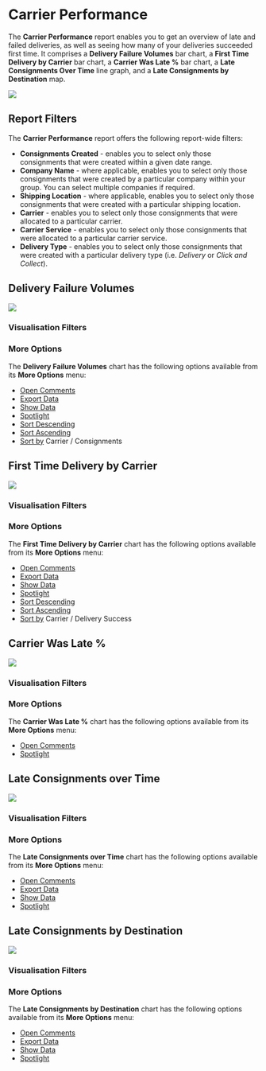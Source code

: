 # Carrier Performance

The **Carrier Performance** report enables you to get an overview of late and failed deliveries, as well as seeing how many of your deliveries succeeded first time. It comprises a **Delivery Failure Volumes** bar chart, a **First Time Delivery by Carrier** bar chart, a **Carrier Was Late %** bar chart, a **Late Consignments Over Time** line graph, and a **Late Consignments by Destination** map.

<a href="../images/reports/performance.png" target="_blank">
    <img src="../images/reports/performance.png"/>
</a>

## Report Filters

The **Carrier Performance** report offers the following report-wide filters:

* **Consignments Created** - enables you to select only those consignments that were created within a given date range.
* **Company Name** - where applicable, enables you to select only those consignments that were created by a particular company within your group. You can select multiple companies if required.
* **Shipping Location** - where applicable, enables you to select only those consignments that were created with a particular shipping location.
* **Carrier** - enables you to select only those consignments that were allocated to a particular carrier.
* **Carrier Service** - enables you to select only those consignments that were allocated to a particular carrier service.
* **Delivery Type** - enables you to select only those consignments that were created with a particular delivery type (i.e. *Delivery* or *Click and Collect*).

## Delivery Failure Volumes

<a href="../images/reports/performance-failure.png" target="_blank">
    <img src="../images/reports/performance-failure.png"/>
</a>

### Visualisation Filters

### More Options

The **Delivery Failure Volumes** chart has the following options available from its **More Options** menu:

* [Open Comments](/reports/reports.html#open-comments)
* [Export Data](/reports/reports.html#export-data)
* [Show Data](/reports/reports.html#show-data)
* [Spotlight](/reports/reports.html#spotlight)
* [Sort Descending](/reports/reports.html#sort-descending--ascending--sort-by)
* [Sort Ascending](/reports/reports.html#sort-descending--ascending--sort-by)
* [Sort by](/reports/reports.html#sort-descending--ascending--sort-by) Carrier / Consignments

## First Time Delivery by Carrier

<a href="../images/reports/performance-first-time.png" target="_blank">
    <img src="../images/reports/performance-first-time.png"/>
</a>

### Visualisation Filters

### More Options

The **First Time Delivery by Carrier** chart has the following options available from its **More Options** menu:

* [Open Comments](/reports/reports.html#open-comments)
* [Export Data](/reports/reports.html#export-data)
* [Show Data](/reports/reports.html#show-data)
* [Spotlight](/reports/reports.html#spotlight)
* [Sort Descending](/reports/reports.html#sort-descending--ascending--sort-by)
* [Sort Ascending](/reports/reports.html#sort-descending--ascending--sort-by)
* [Sort by](/reports/reports.html#sort-descending--ascending--sort-by) Carrier / Delivery Success

## Carrier Was Late %

<a href="../images/reports/performance-late.png" target="_blank">
    <img src="../images/reports/performance-late.png"/>
</a>

### Visualisation Filters

### More Options

The **Carrier Was Late %** chart has the following options available from its **More Options** menu:

* [Open Comments](/reports/reports.html#open-comments)
* [Spotlight](/reports/reports.html#spotlight)

## Late Consignments over Time

<a href="../images/reports/performance-late-over-time.png" target="_blank">
    <img src="../images/reports/performance-late-over-time.png"/>
</a>

### Visualisation Filters

### More Options

The **Late Consignments over Time** chart has the following options available from its **More Options** menu:

* [Open Comments](/reports/reports.html#open-comments)
* [Export Data](/reports/reports.html#export-data)
* [Show Data](/reports/reports.html#show-data)
* [Spotlight](/reports/reports.html#spotlight)

## Late Consignments by Destination

<a href="../images/reports/performance-late-destination.png" target="_blank">
    <img src="../images/reports/performance-late-destination.png"/>
</a>

### Visualisation Filters

### More Options

The **Late Consignments by Destination** chart has the following options available from its **More Options** menu:

* [Open Comments](/reports/reports.html#open-comments)
* [Export Data](/reports/reports.html#export-data)
* [Show Data](/reports/reports.html#show-data)
* [Spotlight](/reports/reports.html#spotlight)